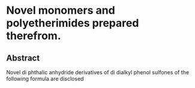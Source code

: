 # Novel monomers and polyetherimides prepared therefrom.

## Abstract
Novel di phthalic anhydride derivatives of di dialkyl phenol sulfones of the following formula are disclosed